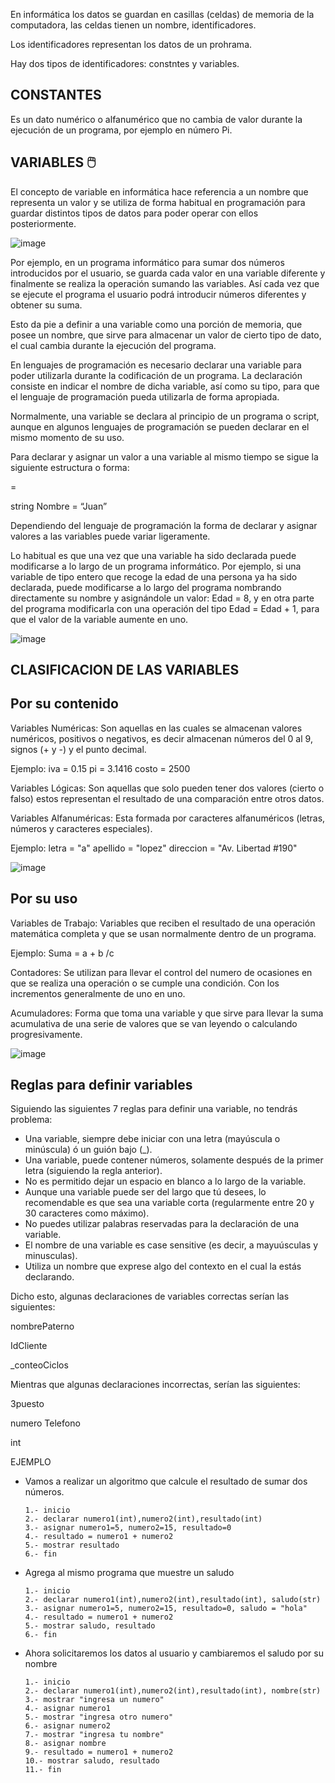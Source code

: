 En informática los datos se guardan en casillas (celdas) de memoria de la computadora, las celdas tienen un nombre, identificadores.

Los identificadores representan los datos de un prohrama.

Hay dos tipos de identificadores: constntes y variables.
## CONSTANTES
Es un dato numérico o alfanumérico que no cambia de valor durante la ejecución de un programa, por ejemplo en número Pi.


## VARIABLES  🖱️
El concepto de variable en informática hace referencia a un nombre que representa un valor y se utiliza de forma habitual en programación para guardar distintos tipos de datos para poder operar con ellos posteriormente.

![image](https://user-images.githubusercontent.com/91554777/158277246-07c3482d-31ca-4138-9ea7-aac30aa81edf.png)


Por ejemplo, en un programa informático para sumar dos números introducidos por el usuario, se guarda cada valor en una variable diferente y finalmente se realiza la operación sumando las variables. Así cada vez que se ejecute el programa el usuario podrá introducir números diferentes y obtener su suma.

Esto da pie a definir a una variable como una porción de memoria, que posee un nombre,
que sirve para almacenar un valor de cierto tipo de dato, el cual cambia durante la ejecución
del programa.

En lenguajes de programación  es necesario declarar una variable para poder utilizarla durante la codificación de un programa. La declaración consiste en indicar el nombre de dicha variable, así como su tipo, para que el lenguaje de programación pueda utilizarla de forma apropiada.

Normalmente, una variable se declara al principio de un programa o script, aunque en algunos lenguajes de programación se pueden declarar en el mismo momento de su uso.

Para declarar y asignar un valor a una variable al mismo tiempo se sigue la siguiente estructura o forma:

=

string Nombre = “Juan”

Dependiendo del lenguaje de programación la forma de declarar y asignar valores a las variables puede variar ligeramente.

Lo habitual es que una vez que una variable ha sido declarada puede modificarse a lo largo de un programa informático. Por ejemplo, si una variable de tipo entero que recoge la edad de una persona ya ha sido declarada, puede modificarse a lo largo del programa nombrando directamente su nombre y asignándole un valor: Edad = 8, y en otra parte del programa modificarla con una operación del tipo Edad = Edad + 1, para que el valor de la variable aumente en uno.

![image](https://user-images.githubusercontent.com/91554777/158277137-67d2b323-e292-4043-8616-758fd29c4712.png)

## CLASIFICACION DE LAS VARIABLES

## Por su contenido

Variables Numéricas: Son aquellas en las cuales se almacenan valores numéricos, positivos o negativos, es decir almacenan números del 0 al 9, signos (+ y -) y el punto decimal.

Ejemplo:
iva = 0.15 pi = 3.1416 costo = 2500

Variables Lógicas: Son aquellas que solo pueden tener dos valores (cierto o falso) estos representan el resultado de una comparación entre otros datos.

Variables Alfanuméricas: Esta formada por caracteres alfanuméricos (letras, números y caracteres especiales).

Ejemplo:
letra = "a" apellido = "lopez" direccion = "Av. Libertad #190"

![image](https://user-images.githubusercontent.com/91554777/158303021-6b9becae-ec80-471d-b640-fc79105ffa73.png)


## Por su uso

Variables de Trabajo: Variables que reciben el resultado de una operación matemática completa y que se usan normalmente dentro de un programa.

Ejemplo:
Suma = a + b /c

Contadores: Se utilizan para llevar el control del numero de ocasiones en que se realiza una operación o se cumple una condición. Con los incrementos generalmente de uno en uno.

Acumuladores: Forma que toma una variable y que sirve para llevar la suma acumulativa de una serie de valores que se van leyendo o calculando progresivamente.

![image](https://user-images.githubusercontent.com/91554777/158283615-cde1694d-13f2-4161-9efb-f9a99539629c.png)

## Reglas para definir variables

Siguiendo las siguientes 7 reglas para definir una variable, no tendrás problema:

* Una variable, siempre debe iniciar con una letra (mayúscula o minúscula) ó un guión bajo (_).
* Una variable, puede contener números, solamente después de  la primer letra (siguiendo la regla anterior).
* No es permitido dejar un espacio en blanco a lo largo de la variable.
* Aunque una variable puede ser del largo que tú desees, lo recomendable es que sea una variable corta (regularmente entre 20 y 30 caracteres como máximo).
* No puedes utilizar palabras reservadas para la declaración de una variable.
* El nombre de una variable es case sensitive (es decir, a mayuúsculas y minusculas).
* Utiliza un nombre que exprese algo del contexto en el cual la estás declarando.

Dicho esto, algunas declaraciones de variables correctas serían las siguientes:

nombrePaterno

IdCliente

_conteoCiclos

Mientras que algunas declaraciones incorrectas, serían las siguientes:

3puesto

numero Telefono

int



EJEMPLO

* Vamos a realizar un algoritmo que calcule el resultado de sumar dos números.

      1.- inicio
      2.- declarar numero1(int),numero2(int),resultado(int)
      3.- asignar numero1=5, numero2=15, resultado=0
      4.- resultado = numero1 + numero2
      5.- mostrar resultado
      6.- fin
      
* Agrega al mismo programa que muestre un saludo 

      1.- inicio
      2.- declarar numero1(int),numero2(int),resultado(int), saludo(str)
      3.- asignar numero1=5, numero2=15, resultado=0, saludo = "hola"
      4.- resultado = numero1 + numero2
      5.- mostrar saludo, resultado
      6.- fin

* Ahora solicitaremos los datos al usuario y cambiaremos el saludo por su nombre

      1.- inicio
      2.- declarar numero1(int),numero2(int),resultado(int), nombre(str)
      3.- mostrar "ingresa un numero"
      4.- asignar numero1
      5.- mostrar "ingresa otro numero"
      6.- asignar numero2
      7.- mostrar "ingresa tu nombre"
      8.- asignar nombre
      9.- resultado = numero1 + numero2
      10.- mostrar saludo, resultado
      11.- fin

